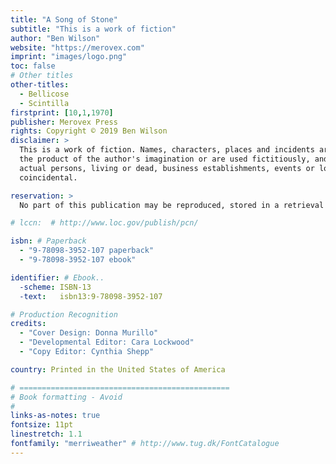 ```yaml
---
title: "A Song of Stone"
subtitle: "This is a work of fiction"
author: "Ben Wilson"
website: "https://merovex.com"
imprint: "images/logo.png"
toc: false
# Other titles
other-titles:
  - Bellicose
  - Scintilla
firstprint: [10,1,1970]
publisher: Merovex Press
rights: Copyright © 2019 Ben Wilson
disclaimer: >
  This is a work of fiction. Names, characters, places and incidents are either
  the product of the author's imagination or are used fictitiously, and any resemblance to
  actual persons, living or dead, business establishments, events or locales is entirely
  coincidental.

reservation: >
  No part of this publication may be reproduced, stored in a retrieval system, posted on the Internet, or transmitted, in any form or by any means, electronic, mechanical, photocopying, recording, or otherwise, without prior written permission from the author. The only exception is by a reviewer, who may quote short excerpts in a review.

# lccn:  # http://www.loc.gov/publish/pcn/

isbn: # Paperback
  - "9-78098-3952-107 paperback"
  - "9-78098-3952-107 ebook"

identifier: # Ebook..
  -scheme: ISBN-13
  -text:   isbn13:9-78098-3952-107

# Production Recognition
credits:
  - "Cover Design: Donna Murillo"
  - "Developmental Editor: Cara Lockwood"
  - "Copy Editor: Cynthia Shepp"

country: Printed in the United States of America

# ===============================================
# Book formatting - Avoid
#
links-as-notes: true
fontsize: 11pt
linestretch: 1.1
fontfamily: "merriweather" # http://www.tug.dk/FontCatalogue
---
```

